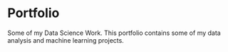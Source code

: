 # Portfolio
Some of my Data Science Work.
This portfolio contains some of my data analysis and machine learning projects. 
